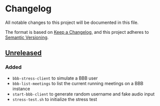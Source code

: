 # Changelog

All notable changes to this project will be documented in this file.

The format is based on [Keep a Changelog](https://keepachangelog.com/en/1.0.0/),
and this project adheres to [Semantic 
Versioning](https://semver.org/spec/v2.0.0.html).

## [Unreleased]

### Added

- `bbb-stress-client` to simulate a BBB user
- `bbb-list-meetings` to list the current running meetings on a BBB instance
- `start-bbb-client` to generate random username and fake audio input
- `stress-test.sh` to initialize the stress test

[Unreleased]: https://github.com/openfun/bbb-stress-test

